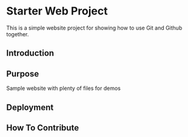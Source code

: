 # Starter Web Project

This is a simple website project for 
showing how to use Git and Github together.

## Introduction

## Purpose

Sample website with plenty of files for demos

## Deployment

## How To Contribute